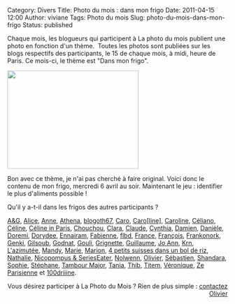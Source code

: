 Category: Divers
Title: Photo du mois : dans mon frigo
Date: 2011-04-15 12:00
Author: viviane
Tags: Photo du mois
Slug: photo-du-mois-dans-mon-frigo
Status: published

Chaque mois, les blogueurs qui participent à La photo du mois publient une photo en fonction d'un thème.  Toutes les photos sont publiées sur les blogs respectifs des participants, le 15 de chaque mois, à midi, heure de Paris. Ce mois-ci, le thème est "Dans mon frigo".

<a href="http://www.viviane-voyages.com/wp-content/uploads/2011/04/P1010989.jpg"><img class="aligncenter size-medium wp-image-1974" title="Dans mon frigo" src="http://www.viviane-voyages.com/wp-content/uploads/2011/04/P1010989-300x225.jpg" alt="" width="300" height="225" /></a>

Bon avec ce thème, je n'ai pas cherché à faire original. Voici donc le contenu de mon frigo, mercredi 6 avril au soir. Maintenant le jeu : identifier le plus d'aliments possible !

Qu'il y a-t-il dans les frigos des autres participants ?

<a href="http://grenoblequebec.blogspot.com/" target="blank">A&amp;G</a>, <a href="http://aliceinquebequie.blogspot.com/" target="blank">Alice</a>, <a href="http://anne-tranche-de-vie.over-blog.com/" target="blank">Anne</a>, <a href="http://destination.sherbrooke.over-blog....com/" target="blank">Athena</a>, <a href="http://blogoth67.wordpress.com/" target="blank&quot;">blogoth67</a>, <a href="http://letohubohudecaro.canalblog.com/" target="blank">Caro</a>, <a href="http://5emedecouverture.wordpress.com/" target="blank">Caro[line]</a>, <a href="http://lespetitsbarbus.blogspot.com/" target="blank">Caroline</a>, <a href="http://poutineettartiflette.blogspot.com/" target="blank">Céliano</a>, <a href="http://dupommieralerable.over-blog.com/" target="blank">Céline</a>, <a href="http://frenchiesinparis.over-blog.com/" target="blank">Céline in Paris</a>, <a href="http://canadians.over-blog.com/" target="blank">Chouchou</a>, <a href="http://dunepommealautre.blogspot.com/" target="blank">Clara</a>, <a href="http://imagesenballade.blogspot.com/" target="blank">Claude</a>, <a href="http://www.boeingbleudemer.com/" target="blank&quot;">Cynthia</a>, <a href="http://www.cabaneasucre.siteperso.net/" target="blank">Damien</a>, <a href="http://latribudanaximandre.com/" target="blank">Danièle</a>, <a href="http://doremi.bleublog.lematin.ch/" target="blank">Doremi</a>, <a href="http://memereaucanada.blogspot.com/" target="blank&quot;">Dorydee</a>, <a href="http://capricesennairam.canalblog.com/" target="blank">Ennairam</a>, <a href="http://lostandfoundinlondon.wordpress.com/" target="blank">Fabienne</a>, <a href="http://flbd.fr/">flbd</a>, <a href="http://unbridgealamain.canalblog.com/" target="blank">France</a>, <a href="http://vudubalcon.blogspot.com/" target="blank">François</a>, <a href="http://www.frankonorsk.net/" target="blank">Frankonork</a>, <a href="http://jessicawilhide.wordpress.com/" target="blank">Genki</a>, <a href="http://blog.legaletas.net/">Gilsoub</a>, <a href="http://godnat.blogspot.com/" target="blank">Godnat</a>, <a href="http://gouli68.blogspot.com/" target="blank">Gouli</a>, <a href="http://grignetteetco.blogspot.com/" target="blank">Grignette</a>, <a href="http://guillaume-online.blogspot.com/" target="blank">Guillaume</a>, <a href="http://ladybirdisms.blogspot.com/" target="blank">Jo Ann</a>, <a href="http://krn-defouloir.blogspot.com/">Krn</a>, <a href="http://dederrierelesfagots.wordpress.com/" target="blank&quot;">L'azimutée</a>, <a href="http://mandystockholm.com/" target="blank">Mandy</a>, <a href="http://marieetfrank.blogspot.com/" target="blank">Marie</a>, <a href="http://marionnette.blogsite.org/" target="blank&quot;">Marion</a>, <a href="http://troispetitssuisses.blogspot.com/" target="blank">4 petits suisses dans un bol de riz</a>, <a href="http://voyageusecomtoise.wordpress.com/" target="blank">Nathalie</a>, <a href="http://lesplumesasthmatiques.blogspot.com/" target="blank">Nicopompus &amp; SeriesEater</a>, <a href="http://graindesucre.com/hermineorignal/" target="blank">Nolwenn</a>, <a href="http://olivierdemontreal.eu/" target="blank">Olivier</a>, <a href="http://sgiworld.blogspot.com/" target="blank&quot;">Sébastien</a>, <a href="http://shandara.blogspot.com/" target="blank">Shandara</a>, <a href="http://malife.me/" target="blank">Sophie</a>, <a href="http://carnetsdimages.org//" target="blank">Stéphane</a>, <a href="http://tambour-major.blogspot.com/" target="blank">Tambour Major</a>, <a href="http://7pourlequebec.blogspot.com/" target="blank">Tania</a>, <a href="http://carroir.over-blog.com/" target="blank">Thib</a>, <a href="http://titem.fr/" target="blank">Titem</a>, <a href="http://veroniquem.blogspot.com/" target="blank">Véronique</a>, <a href="http://www.theparisienne.fr/" target="blank">Ze Parisienne</a> et <a href="http://reverdailleurs.com/" target="blank">100driiine</a>.
<p style="text-align: right;">Vous désirez participer à La Photo du Mois ? Rien de plus simple : <a href="mailto:olivier.canada@gmail.com">contactez Olivier</a></p>